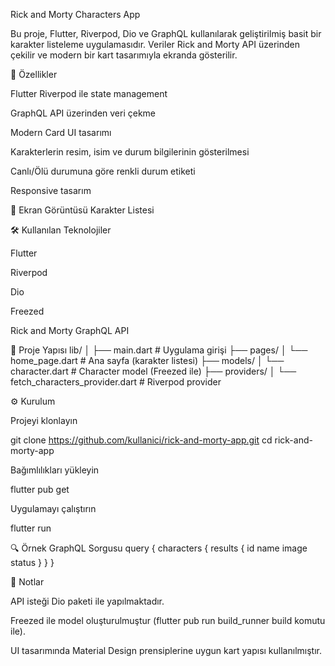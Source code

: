 Rick and Morty Characters App

Bu proje, Flutter, Riverpod, Dio ve GraphQL kullanılarak geliştirilmiş basit bir karakter listeleme uygulamasıdır.
Veriler Rick and Morty API üzerinden çekilir ve modern bir kart tasarımıyla ekranda gösterilir.

🚀 Özellikler

Flutter Riverpod ile state management

GraphQL API üzerinden veri çekme

Modern Card UI tasarımı

Karakterlerin resim, isim ve durum bilgilerinin gösterilmesi

Canlı/Ölü durumuna göre renkli durum etiketi

Responsive tasarım

📸 Ekran Görüntüsü
Karakter Listesi

🛠 Kullanılan Teknolojiler

Flutter

Riverpod

Dio

Freezed

Rick and Morty GraphQL API

📂 Proje Yapısı
lib/
│
├── main.dart                  # Uygulama girişi
├── pages/
│   └── home_page.dart          # Ana sayfa (karakter listesi)
├── models/
│   └── character.dart          # Character model (Freezed ile)
├── providers/
│   └── fetch_characters_provider.dart # Riverpod provider

⚙️ Kurulum

Projeyi klonlayın

git clone https://github.com/kullanici/rick-and-morty-app.git
cd rick-and-morty-app


Bağımlılıkları yükleyin

flutter pub get


Uygulamayı çalıştırın

flutter run

🔍 Örnek GraphQL Sorgusu
query {
  characters {
    results {
      id
      name
      image
      status
    }
  }
}

📌 Notlar

API isteği Dio paketi ile yapılmaktadır.

Freezed ile model oluşturulmuştur (flutter pub run build_runner build komutu ile).

UI tasarımında Material Design prensiplerine uygun kart yapısı kullanılmıştır.

